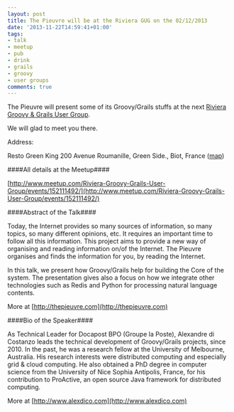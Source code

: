 ```yaml
---
layout: post
title: The Pieuvre will be at the Riviera GUG on the 02/12/2013
date: '2013-11-22T14:59:41+01:00'
tags:
- talk
- meetup
- pub
- drink
- grails
- groovy
- user groups
comments: true
---
```

The Pieuvre will present some of its Groovy/Grails stuffs at the next [Riviera Groovy & Grails User Group](http://www.meetup.com/Riviera-Groovy-Grails-User-Group/).

We will glad to meet you there.

Address:

Resto Green King
200 Avenue Roumanille, Green Side., Biot, France ([map](http://maps.google.com/maps?q=200+Avenue+Roumanille%2C+Green+Side.%2C+Biot))

####All details at the Meetup####

[http://www.meetup.com/Riviera-Groovy-Grails-User-Group/events/152111492/](http://www.meetup.com/Riviera-Groovy-Grails-User-Group/events/152111492/)

####Abstract of the Talk####

Today, the Internet provides so many sources of information, so many topics, so many different opinions, etc. It requires an important time to follow all this information. This project aims to provide a new way of organising and reading information on/of the Internet.
The Pieuvre organises and finds the information for you, by reading the Internet.

In this talk, we present how Groovy/Grails help for building the Core of the system. The presentation gives also a focus on how we integrate other technologies such as Redis and Python for processing natural language contents.

More at [http://thepieuvre.com](http://thepieuvre.com)

####Bio of the Speaker####

As Technical Leader for Docapost BPO (Groupe la Poste), Alexandre di Costanzo leads the technical development of Groovy/Grails projects, since 2010.
In the past, he was a research fellow at the University of Melbourne, Australia. His research interests were distributed computing and especially grid & cloud computing. He also obtained a PhD degree in computer science from the University of Nice Sophia Antipolis, France, for his contribution to ProActive, an open source Java framework for distributed computing.

More at [http://www.alexdico.com](http://www.alexdico.com)

